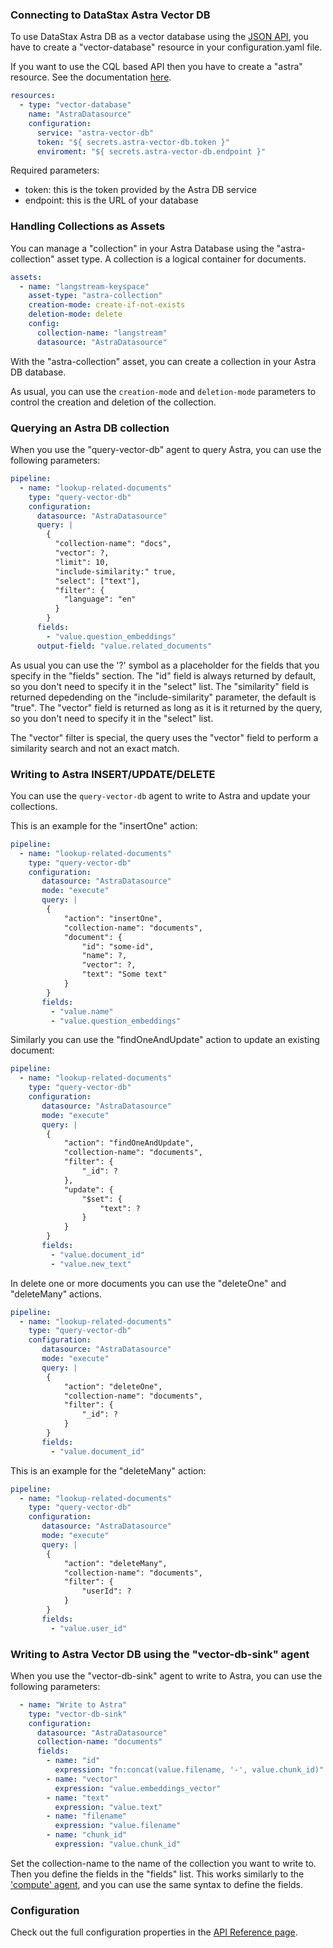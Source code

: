 ### Connecting to DataStax Astra Vector DB

To use DataStax Astra DB as a vector database using the [JSON API](https://docs.datastax.com/en/astra-serverless/docs/develop/dev-with-json.html), you have to create a "vector-database" resource in your configuration.yaml file.

If you want to use the CQL based API then you have to create a "astra" resource. See the documentation [here](./astra.md).


```yaml
resources:
  - type: "vector-database"
    name: "AstraDatasource"
    configuration:
      service: "astra-vector-db"      
      token: "${ secrets.astra-vector-db.token }"
      enviroment: "${ secrets.astra-vector-db.endpoint }"
```

Required parameters:
- token: this is the token provided by the Astra DB service
- endpoint: this is the URL of your database


### Handling Collections as Assets

You can manage a "collection" in your Astra Database using the "astra-collection" asset type. A collection is a logical container for documents.


```yaml
assets:
  - name: "langstream-keyspace"
    asset-type: "astra-collection"
    creation-mode: create-if-not-exists    
    deletion-mode: delete
    config:
      collection-name: "langstream"
      datasource: "AstraDatasource"  
```

With the "astra-collection" asset, you can create a collection in your Astra DB database.

As usual, you can use the `creation-mode` and `deletion-mode` parameters to control the creation and deletion of the collection.


### Querying an Astra DB collection

When you use the "query-vector-db" agent to query Astra, you can use the following parameters:

```yaml
pipeline:
  - name: "lookup-related-documents"
    type: "query-vector-db"
    configuration:
      datasource: "AstraDatasource"
      query: |
        {
          "collection-name": "docs",
          "vector": ?,
          "limit": 10,
          "include-similarity:" true,
          "select": ["text"],
          "filter": {
            "language": "en"            
          }
        }
      fields:
        - "value.question_embeddings"
      output-field: "value.related_documents"
```

As usual you can use the '?' symbol as a placeholder for the fields that you specify in the "fields" section.
The "id" field is always returned by default, so you don't need to specify it in the "select" list.
The "similarity" field is returned depedending on the "include-similarity" parameter, the default is "true".
The "vector" field is returned as long as it is it returned by the query, so you don't need to specify it in the "select" list.

The "vector" filter is special, the query uses the "vector" field to perform a similarity search and not an exact match.

### Writing to Astra INSERT/UPDATE/DELETE

You can use the `query-vector-db` agent to write to Astra and update your collections.

This is an example for the "insertOne" action:

```yaml
pipeline:
  - name: "lookup-related-documents"
    type: "query-vector-db"
    configuration:
       datasource: "AstraDatasource"
       mode: "execute"
       query: |
        {
            "action": "insertOne",
            "collection-name": "documents",
            "document": {
                "id": "some-id",
                "name": ?,
                "vector": ?,
                "text": "Some text"
            }
        }
       fields:
         - "value.name"
         - "value.question_embeddings" 
```

Similarly you can use the "findOneAndUpdate" action to update an existing document:


```yaml
pipeline:
  - name: "lookup-related-documents"
    type: "query-vector-db"
    configuration:
       datasource: "AstraDatasource"
       mode: "execute"
       query: |
        {
            "action": "findOneAndUpdate",
            "collection-name": "documents",
            "filter": {
                "_id": ?
            },
            "update": {
                "$set": {
                    "text": ?
                }
            }
        }
       fields:
         - "value.document_id"
         - "value.new_text" 
```

In delete one or more documents you can use the "deleteOne" and "deleteMany" actions.

```yaml
pipeline:
  - name: "lookup-related-documents"
    type: "query-vector-db"
    configuration:
       datasource: "AstraDatasource"
       mode: "execute"
       query: |
        {
            "action": "deleteOne",
            "collection-name": "documents",
            "filter": {
                "_id": ?
            }
        }
       fields:
         - "value.document_id"
```

This is an example for the "deleteMany" action:

```yaml
pipeline:
  - name: "lookup-related-documents"
    type: "query-vector-db"
    configuration:
       datasource: "AstraDatasource"
       mode: "execute"
       query: |
        {
            "action": "deleteMany",
            "collection-name": "documents",
            "filter": {
                "userId": ?
            }
        }
       fields:
         - "value.user_id"
```

### Writing to Astra Vector DB using the "vector-db-sink" agent

When you use the "vector-db-sink" agent to write to Astra, you can use the following parameters:

```yaml
  - name: "Write to Astra"
    type: "vector-db-sink"
    configuration:
      datasource: "AstraDatasource"
      collection-name: "documents"
      fields:
        - name: "id"
          expression: "fn:concat(value.filename, '-', value.chunk_id)"
        - name: "vector"
          expression: "value.embeddings_vector"
        - name: "text"
          expression: "value.text"
        - name: "filename"
          expression: "value.filename"
        - name: "chunk_id"
          expression: "value.chunk_id"
```

Set the collection-name to the name of the collection you want to write to. Then you define the fields in the "fields" list. This works similarly to the ['compute' agent](../../pipeline-agents/data-transform/compute.md), and you can use the same syntax to define the fields.


### Configuration

Check out the full configuration properties in the [API Reference page](../../building-applications/api-reference/resources.md#datasource_astra-vector-db).